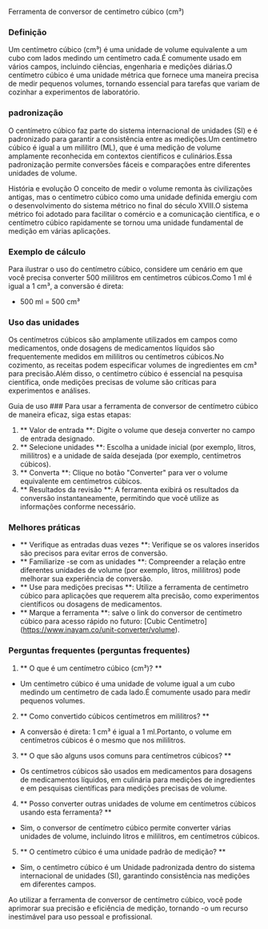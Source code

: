 Ferramenta de conversor de centímetro cúbico (cm³)

### Definição
Um centímetro cúbico (cm³) é uma unidade de volume equivalente a um cubo com lados medindo um centímetro cada.É comumente usado em vários campos, incluindo ciências, engenharia e medições diárias.O centímetro cúbico é uma unidade métrica que fornece uma maneira precisa de medir pequenos volumes, tornando essencial para tarefas que variam de cozinhar a experimentos de laboratório.

### padronização
O centímetro cúbico faz parte do sistema internacional de unidades (SI) e é padronizado para garantir a consistência entre as medições.Um centímetro cúbico é igual a um mililitro (ML), que é uma medição de volume amplamente reconhecida em contextos científicos e culinários.Essa padronização permite conversões fáceis e comparações entre diferentes unidades de volume.

História e evolução
O conceito de medir o volume remonta às civilizações antigas, mas o centímetro cúbico como uma unidade definida emergiu com o desenvolvimento do sistema métrico no final do século XVIII.O sistema métrico foi adotado para facilitar o comércio e a comunicação científica, e o centímetro cúbico rapidamente se tornou uma unidade fundamental de medição em várias aplicações.

### Exemplo de cálculo
Para ilustrar o uso do centímetro cúbico, considere um cenário em que você precisa converter 500 mililitros em centímetros cúbicos.Como 1 ml é igual a 1 cm³, a conversão é direta:
- 500 ml = 500 cm³

### Uso das unidades
Os centímetros cúbicos são amplamente utilizados em campos como medicamentos, onde dosagens de medicamentos líquidos são frequentemente medidos em mililitros ou centímetros cúbicos.No cozimento, as receitas podem especificar volumes de ingredientes em cm³ para precisão.Além disso, o centímetro cúbico é essencial na pesquisa científica, onde medições precisas de volume são críticas para experimentos e análises.

Guia de uso ###
Para usar a ferramenta de conversor de centímetro cúbico de maneira eficaz, siga estas etapas:
1. ** Valor de entrada **: Digite o volume que deseja converter no campo de entrada designado.
2. ** Selecione unidades **: Escolha a unidade inicial (por exemplo, litros, mililitros) e a unidade de saída desejada (por exemplo, centímetros cúbicos).
3. ** Converta **: Clique no botão "Converter" para ver o volume equivalente em centímetros cúbicos.
4. ** Resultados da revisão **: A ferramenta exibirá os resultados da conversão instantaneamente, permitindo que você utilize as informações conforme necessário.

### Melhores práticas
- ** Verifique as entradas duas vezes **: Verifique se os valores inseridos são precisos para evitar erros de conversão.
- ** Familiarize -se com as unidades **: Compreender a relação entre diferentes unidades de volume (por exemplo, litros, mililitros) pode melhorar sua experiência de conversão.
- ** Use para medições precisas **: Utilize a ferramenta de centímetro cúbico para aplicações que requerem alta precisão, como experimentos científicos ou dosagens de medicamentos.
- ** Marque a ferramenta **: salve o link do conversor de centímetro cúbico para acesso rápido no futuro: [Cubic Centímetro] (https://www.inayam.co/unit-converter/volume).

### Perguntas frequentes (perguntas frequentes)

1. ** O que é um centímetro cúbico (cm³)? **
- Um centímetro cúbico é uma unidade de volume igual a um cubo medindo um centímetro de cada lado.É comumente usado para medir pequenos volumes.

2. ** Como convertido cúbicos centímetros em mililitros? **
- A conversão é direta: 1 cm³ é igual a 1 ml.Portanto, o volume em centímetros cúbicos é o mesmo que nos mililitros.

3. ** O que são alguns usos comuns para centímetros cúbicos? **
- Os centímetros cúbicos são usados ​​em medicamentos para dosagens de medicamentos líquidos, em culinária para medições de ingredientes e em pesquisas científicas para medições precisas de volume.

4. ** Posso converter outras unidades de volume em centímetros cúbicos usando esta ferramenta? **
- Sim, o conversor de centímetro cúbico permite converter várias unidades de volume, incluindo litros e mililitros, em centímetros cúbicos.

5. ** O centímetro cúbico é uma unidade padrão de medição? **
- Sim, o centímetro cúbico é um Unidade padronizada dentro do sistema internacional de unidades (SI), garantindo consistência nas medições em diferentes campos.

Ao utilizar a ferramenta de conversor de centímetro cúbico, você pode aprimorar sua precisão e eficiência de medição, tornando -o um recurso inestimável para uso pessoal e profissional.